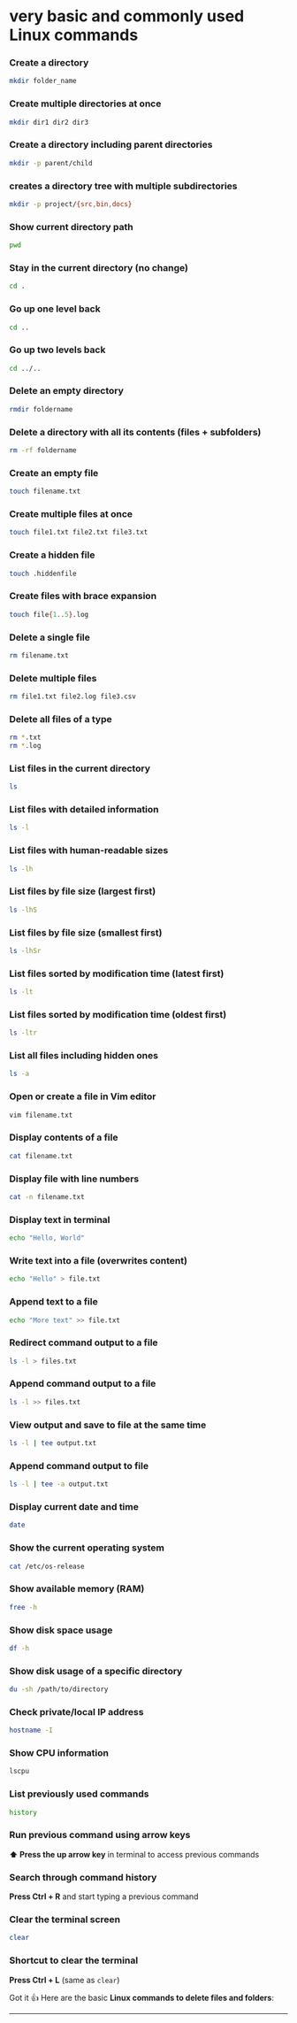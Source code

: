 # very basic and commonly used Linux commands

### Create a directory
```bash
mkdir folder_name
```

### Create multiple directories at once
```bash
mkdir dir1 dir2 dir3
```

### Create a directory including parent directories
```bash
mkdir -p parent/child
```

### creates a directory tree with multiple subdirectories

```bash
mkdir -p project/{src,bin,docs}
```

### Show current directory path
```bash
pwd
```

### Stay in the current directory (no change)
```bash
cd .
```

### Go up one level back
```bash
cd ..
```

### Go up two levels back
```bash
cd ../..
```

### Delete an empty directory
```bash
rmdir foldername
```

### Delete a directory with all its contents (files + subfolders)
```bash
rm -rf foldername
```

### Create an empty file
```bash
touch filename.txt
```

### Create multiple files at once
```bash
touch file1.txt file2.txt file3.txt
```

### Create a hidden file

```bash
touch .hiddenfile
```

### Create files with brace expansion
```bash
touch file{1..5}.log
```

### Delete a single file
```bash
rm filename.txt
```

### Delete multiple files
```bash
rm file1.txt file2.log file3.csv
```

### Delete all files of a type
```bash
rm *.txt
rm *.log
```

### List files in the current directory
```bash
ls
```

### List files with detailed information
```bash
ls -l
```

### List files with human-readable sizes

```bash
ls -lh
```

### List files by file size (largest first)

```bash
ls -lhS
```

### List files by file size (smallest first)
```bash
ls -lhSr
```

### List files sorted by modification time (latest first)
```bash
ls -lt
```

### List files sorted by modification time (oldest first)
```bash
ls -ltr
```

### List all files including hidden ones
```bash
ls -a
```


### Open or create a file in Vim editor
```bash
vim filename.txt
```

### Display contents of a file
```bash
cat filename.txt
```

### Display file with line numbers
```bash
cat -n filename.txt
```

### Display text in terminal
```bash
echo "Hello, World"
```

### Write text into a file (overwrites content)
```bash
echo "Hello" > file.txt
```

### Append text to a file
```bash
echo "More text" >> file.txt
```

### Redirect command output to a file
```bash
ls -l > files.txt
```

### Append command output to a file
```bash
ls -l >> files.txt
```

### View output and save to file at the same time
```bash
ls -l | tee output.txt
```

### Append command output to file
```bash
ls -l | tee -a output.txt
```

### Display current date and time
```bash
date
```

### Show the current operating system
```bash
cat /etc/os-release
```

### Show available memory (RAM)
```bash
free -h
```

### Show disk space usage
```bash
df -h
```

### Show disk usage of a specific directory
```bash
du -sh /path/to/directory
```

### Check private/local IP address
```bash
hostname -I
```

### Show CPU information
```bash
lscpu
```

### List previously used commands
```bash
history
```

### Run previous command using arrow keys  
**⬆️ Press the up arrow key** in terminal to access previous commands

### Search through command history  
**Press Ctrl + R** and start typing a previous command

### Clear the terminal screen
```bash
clear
```

### Shortcut to clear the terminal  
**Press Ctrl + L** (same as `clear`)

Got it 👍 Here are the basic **Linux commands to delete files and folders**:

---
